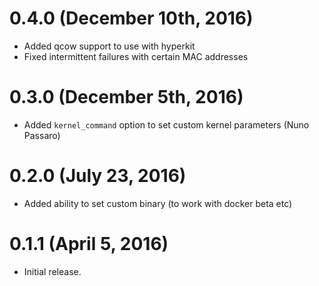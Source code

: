 # 0.4.0 (December 10th, 2016)

* Added qcow support to use with hyperkit
* Fixed intermittent failures with certain MAC addresses

# 0.3.0 (December 5th, 2016)

* Added `kernel_command` option to set custom kernel parameters (Nuno Passaro)

# 0.2.0 (July 23, 2016)

* Added ability to set custom binary (to work with docker beta etc)

# 0.1.1 (April 5, 2016)

* Initial release.
